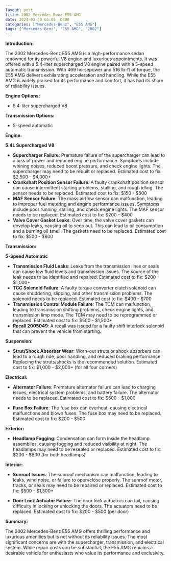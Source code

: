 ```yaml
---
layout: post
title: 2002 Mercedes-Benz E55 AMG
date: 2024-03-30 05:05 -0400
categories: ["Mercedes-Benz", "E55 AMG"]
tags: ["Mercedes-Benz", "E55 AMG", "2002"]
---
```

**Introduction:**

The 2002 Mercedes-Benz E55 AMG is a high-performance sedan renowned for its powerful V8 engine and luxurious appointments. It was offered with a 5.4-liter supercharged V8 engine paired with a 5-speed automatic transmission. With 469 horsepower and 516 lb-ft of torque, the E55 AMG delivers exhilarating acceleration and handling. While the E55 AMG is widely praised for its performance and comfort, it has had its share of reliability issues.

**Engine Options:**

* 5.4-liter supercharged V8

**Transmission Options:**

* 5-speed automatic

**Engine:**

**5.4L Supercharged V8**
- **Supercharger Failure**: Premature failure of the supercharger can lead to a loss of power and reduced engine performance. Symptoms include whining noises, reduced boost pressure, and check engine lights. The supercharger may need to be rebuilt or replaced. Estimated cost to fix: $2,500 - $4,000+
- **Crankshaft Position Sensor Failure**: A faulty crankshaft position sensor can cause intermittent starting problems, stalling, and rough idling. The sensor needs to be replaced. Estimated cost to fix: $150 - $500
- **MAF Sensor Failure**: The mass airflow sensor can malfunction, leading to improper fuel metering and engine performance issues. Symptoms include poor running, stalling, and check engine lights. The MAF sensor needs to be replaced. Estimated cost to fix: $200 - $400
- **Valve Cover Gasket Leaks**: Over time, the valve cover gaskets can develop leaks, causing oil to seep out. This can lead to oil consumption and a burning oil smell. The gaskets need to be replaced. Estimated cost to fix: $500 - $800

**Transmission:**

**5-Speed Automatic**
- **Transmission Fluid Leaks**: Leaks from the transmission lines or seals can cause low fluid levels and transmission issues. The source of the leak needs to be identified and repaired. Estimated cost to fix: $200 - $1,000+
- **TCC Solenoid Failure**: A faulty torque converter clutch solenoid can cause shuddering, slipping, and other transmission problems. The solenoid needs to be replaced. Estimated cost to fix: $400 - $700
- **Transmission Control Module Failure**: The TCM can malfunction, leading to transmission shifting problems, check engine lights, and transmission limp mode. The TCM may need to be reprogrammed or replaced. Estimated cost to fix: $500 - $1,500+
- **Recall 2005049**: A recall was issued for a faulty shift interlock solenoid that can prevent the vehicle from starting.

**Suspension:**

* **Strut/Shock Absorber Wear**: Worn-out struts or shock absorbers can lead to a rough ride, poor handling, and reduced braking performance. Replacing the struts/shocks is the recommended solution. Estimated cost to fix: $1,000 - $2,000+ (for all four corners)

**Electrical:**

* **Alternator Failure**: Premature alternator failure can lead to charging issues, electrical system problems, and battery failure. The alternator needs to be replaced. Estimated cost to fix: $500 - $1,000
- **Fuse Box Failure**: The fuse box can overheat, causing electrical malfunctions and blown fuses. The fuse box may need to be replaced. Estimated cost to fix: $200 - $500

**Exterior:**

* **Headlamp Fogging**: Condensation can form inside the headlamp assemblies, causing fogging and reduced visibility at night. The headlamps may need to be resealed or replaced. Estimated cost to fix: $200 - $600 (for both headlamps)

**Interior:**

* **Sunroof Issues**: The sunroof mechanism can malfunction, leading to leaks, wind noise, or failure to open/close properly. The sunroof motor, tracks, or seals may need to be repaired or replaced. Estimated cost to fix: $500 - $1,500+
- **Door Lock Actuator Failure**: The door lock actuators can fail, causing difficulty in locking or unlocking the doors. The actuators need to be replaced. Estimated cost to fix: $200 - $500 (per door)

**Summary:**

The 2002 Mercedes-Benz E55 AMG offers thrilling performance and luxurious amenities but is not without its reliability issues. The most significant concerns are with the supercharger, transmission, and electrical system. While repair costs can be substantial, the E55 AMG remains a desirable vehicle for enthusiasts who value its performance and exclusivity.
